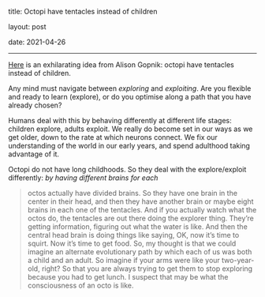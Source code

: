 title: Octopi have tentacles instead of children

layout: post

date: 2021-04-26

---

[Here](https://www.instapaper.com/read/1406639091) is an exhilarating idea from Alison Gopnik: octopi have tentacles instead of children.

Any mind must navigate between *exploring* and *exploiting*. Are you flexible and ready to learn (explore), or do you optimise along a path that you have already chosen?

Humans deal with this by behaving differently at different life stages: children explore, adults exploit. We really do become set in our ways as we get older, down to the rate at which neurons connect. We fix our understanding of the world in our early years, and spend adulthood taking advantage of it.

Octopi do not have long childhoods. So they deal with the explore/exploit differently: *by having different brains for each*



> octos actually have divided brains. So they have one brain in the center in their head, and then they have another brain or maybe eight brains  in each one of the tentacles. And if you actually watch what the octos  do, the tentacles are out there doing the explorer thing. They’re  getting information, figuring out what the water is like. And then the  central head brain is doing things like saying, OK, now it’s time to  squirt. Now it’s time to get food. So, my thought is that we could  imagine an alternate evolutionary path by which each of us was both a  child and an adult. So imagine if your arms were like your two-year-old, right? So that you are always trying to get them to stop exploring  because you had to get lunch. I suspect that may be what the  consciousness of an octo is like.



